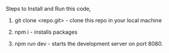 Steps to Install and Run this code, 

1) git clone <repo.git> - clone this repo in your local machine

2) npm i - installs packages

3) npm run dev - starts the development server on port 8080.
